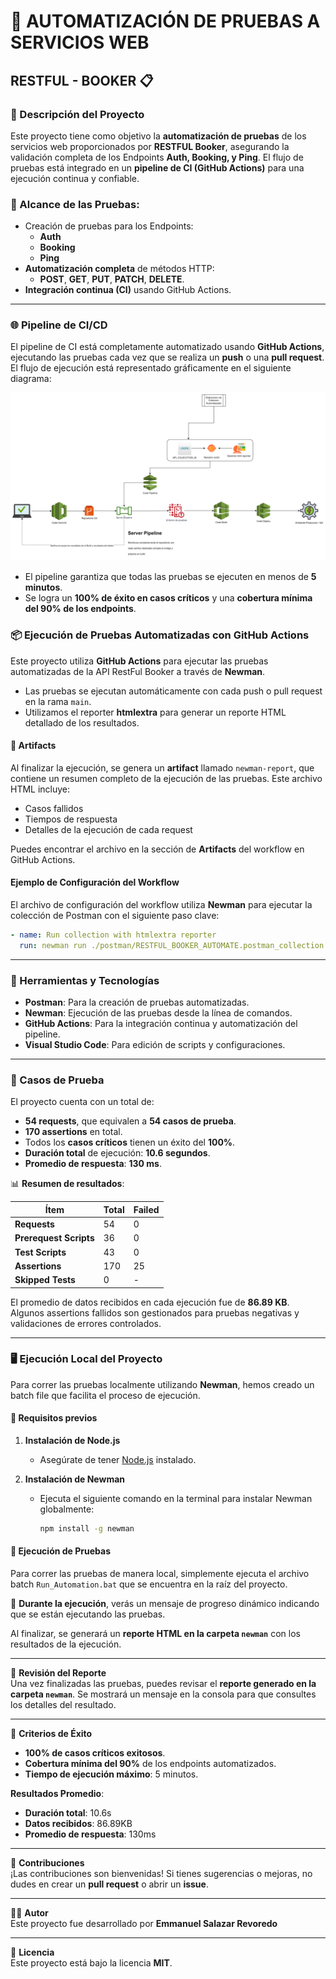 # 🚀 AUTOMATIZACIÓN DE PRUEBAS A SERVICIOS WEB  
## RESTFUL - BOOKER 📋

### 📌 Descripción del Proyecto
Este proyecto tiene como objetivo la **automatización de pruebas** de los servicios web proporcionados por **RESTFUL Booker**, asegurando la validación completa de los Endpoints **Auth, Booking, y Ping**. El flujo de pruebas está integrado en un **pipeline de CI (GitHub Actions)** para una ejecución continua y confiable. 

### 📁 Alcance de las Pruebas:
- Creación de pruebas para los Endpoints:
  - **Auth**
  - **Booking**
  - **Ping**
- **Automatización completa** de métodos HTTP:
  - **POST**, **GET**, **PUT**, **PATCH**, **DELETE**.
- **Integración continua (CI)** usando GitHub Actions.

---

### 🌐 Pipeline de CI/CD
El pipeline de CI está completamente automatizado usando **GitHub Actions**, ejecutando las pruebas cada vez que se realiza un **push** o una **pull request**. El flujo de ejecución está representado gráficamente en el siguiente diagrama:

![Flujo de Automatización](imagenes/workflow.png)

- El pipeline garantiza que todas las pruebas se ejecuten en menos de **5 minutos**.
- Se logra un **100% de éxito en casos críticos** y una **cobertura mínima del 90% de los endpoints**.

### 📦 Ejecución de Pruebas Automatizadas con GitHub Actions

Este proyecto utiliza **GitHub Actions** para ejecutar las pruebas automatizadas de la API RestFul Booker a través de **Newman**.

- Las pruebas se ejecutan automáticamente con cada push o pull request en la rama `main`.
- Utilizamos el reporter **htmlextra** para generar un reporte HTML detallado de los resultados.

#### 🚀 Artifacts

Al finalizar la ejecución, se genera un **artifact** llamado `newman-report`, que contiene un resumen completo de la ejecución de las pruebas. Este archivo HTML incluye:

- Casos fallidos
- Tiempos de respuesta
- Detalles de la ejecución de cada request

Puedes encontrar el archivo en la sección de **Artifacts** del workflow en GitHub Actions.

#### Ejemplo de Configuración del Workflow

El archivo de configuración del workflow utiliza **Newman** para ejecutar la colección de Postman con el siguiente paso clave:

```yaml
- name: Run collection with htmlextra reporter
  run: newman run ./postman/RESTFUL_BOOKER_AUTOMATE.postman_collection.json -r htmlextra --reporter-htmlextra-export newman-report.html
  ```
---

### 🔧 Herramientas y Tecnologías

- **Postman**: Para la creación de pruebas automatizadas.
- **Newman**: Ejecución de las pruebas desde la línea de comandos.
- **GitHub Actions**: Para la integración continua y automatización del pipeline.
- **Visual Studio Code**: Para edición de scripts y configuraciones.

---

### 📜 Casos de Prueba

El proyecto cuenta con un total de:

- **54 requests**, que equivalen a **54 casos de prueba**.
- **170 assertions** en total.
- Todos los **casos críticos** tienen un éxito del **100%**.
- **Duración total** de ejecución: **10.6 segundos**.
- **Promedio de respuesta**: **130 ms**.

📊 **Resumen de resultados**:

| **Ítem**            | **Total** | **Failed** |
|---------------------|-----------|------------|
| **Requests**        | 54        | 0          |
| **Prerequest Scripts** | 36     | 0          |
| **Test Scripts**    | 43        | 0          |
| **Assertions**      | 170       | 25         |
| **Skipped Tests**   | 0         | -          |

El promedio de datos recibidos en cada ejecución fue de **86.89 KB**. Algunos assertions fallidos son gestionados para pruebas negativas y validaciones de errores controlados.

---
### 🖥️ Ejecución Local del Proyecto

Para correr las pruebas localmente utilizando **Newman**, hemos creado un batch file que facilita el proceso de ejecución.

#### 📝 Requisitos previos

1. **Instalación de Node.js**  
   - Asegúrate de tener [Node.js](https://nodejs.org/) instalado.

2. **Instalación de Newman**  
   - Ejecuta el siguiente comando en la terminal para instalar Newman globalmente:
     ```bash
     npm install -g newman
     ```

#### 🚀 Ejecución de Pruebas
Para correr las pruebas de manera local, simplemente ejecuta el archivo batch `Run_Automation.bat` que se encuentra en la raíz del proyecto. 

🔄 **Durante la ejecución**, verás un mensaje de progreso dinámico indicando que se están ejecutando las pruebas.

Al finalizar, se generará un **reporte HTML en la carpeta `newman`** con los resultados de la ejecución.

---

📂 **Revisión del Reporte**  
Una vez finalizadas las pruebas, puedes revisar el **reporte generado en la carpeta `newman`**. Se mostrará un mensaje en la consola para que consultes los detalles del resultado.

---

🚀 **Criterios de Éxito**  
- **100% de casos críticos exitosos**.
- **Cobertura mínima del 90%** de los endpoints automatizados.
- **Tiempo de ejecución máximo**: 5 minutos.

**Resultados Promedio**:
- **Duración total**: 10.6s
- **Datos recibidos**: 86.89KB
- **Promedio de respuesta**: 130ms

---

🤝 **Contribuciones**  
¡Las contribuciones son bienvenidas! Si tienes sugerencias o mejoras, no dudes en crear un **pull request** o abrir un **issue**.

---

👨‍💻 **Autor**  
Este proyecto fue desarrollado por **Emmanuel Salazar Revoredo** 

---

📜 **Licencia**  
Este proyecto está bajo la licencia **MIT**.
